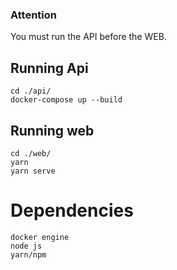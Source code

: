 ### Attention

You must run the API before the WEB.

## Running Api
```
cd ./api/
docker-compose up --build
```
## Running web
```
cd ./web/
yarn
yarn serve
```
# Dependencies
```
docker engine
node js
yarn/npm
```